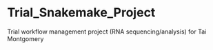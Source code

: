 # Trial_Snakemake_Project
Trial workflow management project (RNA sequencing/analysis) for Tai Montgomery
